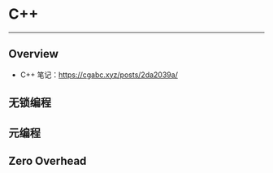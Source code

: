 # C++

---

## Overview

* C++ 笔记：https://cgabc.xyz/posts/2da2039a/


## 无锁编程


## 元编程


## Zero Overhead
